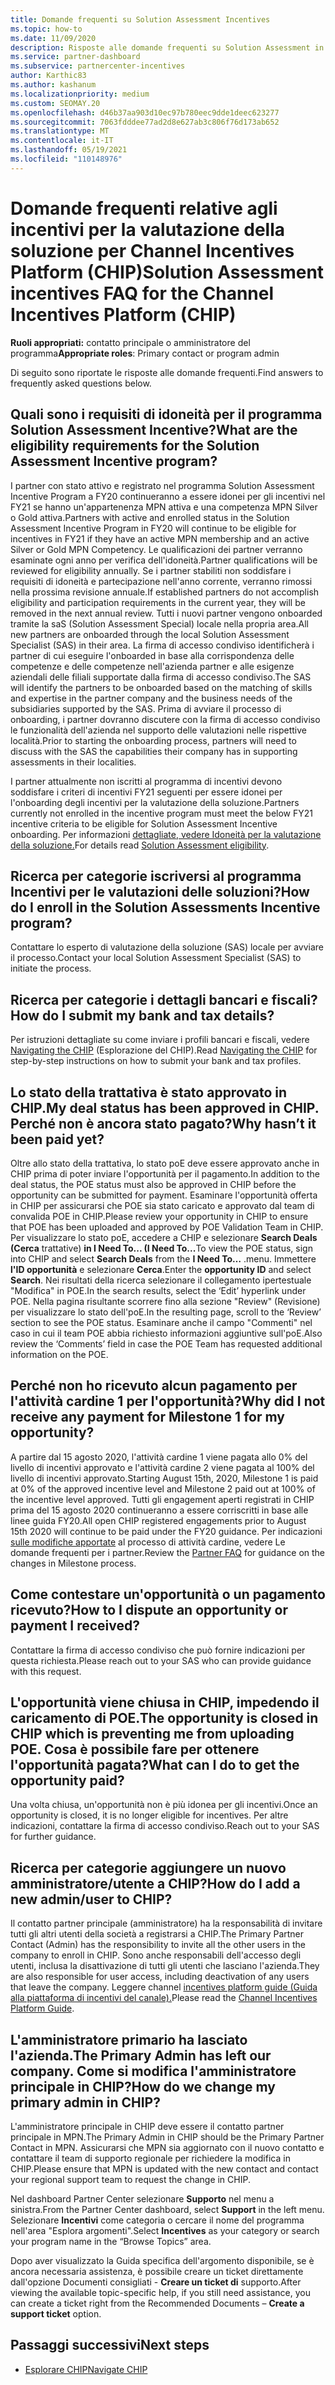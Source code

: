 ```yaml
---
title: Domande frequenti su Solution Assessment Incentives
ms.topic: how-to
ms.date: 11/09/2020
description: Risposte alle domande frequenti su Solution Assessment in Channel Incentives Platform (CHIP).
ms.service: partner-dashboard
ms.subservice: partnercenter-incentives
author: Karthic83
ms.author: kashanum
ms.localizationpriority: medium
ms.custom: SEOMAY.20
ms.openlocfilehash: d46b37aa903d10ec97b780eec9dde1deec623277
ms.sourcegitcommit: 7063fdddee77ad2d8e627ab3c806f76d173ab652
ms.translationtype: MT
ms.contentlocale: it-IT
ms.lasthandoff: 05/19/2021
ms.locfileid: "110148976"
---
```

# <a name="solution-assessment-incentives-faq-for-the-channel-incentives-platform-chip"></a><span data-ttu-id="f1439-103">Domande frequenti relative agli incentivi per la valutazione della soluzione per Channel Incentives Platform (CHIP)</span><span class="sxs-lookup"><span data-stu-id="f1439-103">Solution Assessment incentives FAQ for the Channel Incentives Platform (CHIP)</span></span> 

<span data-ttu-id="f1439-104">**Ruoli appropriati:** contatto principale o amministratore del programma</span><span class="sxs-lookup"><span data-stu-id="f1439-104">**Appropriate roles**: Primary contact or program admin</span></span>

<span data-ttu-id="f1439-105">Di seguito sono riportate le risposte alle domande frequenti.</span><span class="sxs-lookup"><span data-stu-id="f1439-105">Find answers to frequently asked questions below.</span></span>

## <a name="what-are-the-eligibility-requirements-for-the-solution-assessment-incentive-program"></a><span data-ttu-id="f1439-106">Quali sono i requisiti di idoneità per il programma Solution Assessment Incentive?</span><span class="sxs-lookup"><span data-stu-id="f1439-106">What are the eligibility requirements for the Solution Assessment Incentive program?</span></span>

<span data-ttu-id="f1439-107">I partner con stato attivo e registrato nel programma Solution Assessment Incentive Program a FY20 continueranno a essere idonei per gli incentivi nel FY21 se hanno un'appartenenza MPN attiva e una competenza MPN Silver o Gold attiva.</span><span class="sxs-lookup"><span data-stu-id="f1439-107">Partners with active and enrolled status in the Solution Assessment Incentive Program in FY20 will continue to be eligible for incentives in FY21 if they have an active MPN membership and an active Silver or Gold MPN Competency.</span></span> <span data-ttu-id="f1439-108">Le qualificazioni dei partner verranno esaminate ogni anno per verifica dell'idoneità.</span><span class="sxs-lookup"><span data-stu-id="f1439-108">Partner qualifications will be reviewed for eligibility annually.</span></span>  <span data-ttu-id="f1439-109">Se i partner stabiliti non soddisfare i requisiti di idoneità e partecipazione nell'anno corrente, verranno rimossi nella prossima revisione annuale.</span><span class="sxs-lookup"><span data-stu-id="f1439-109">If established partners do not accomplish eligibility and participation requirements in the current year, they will be removed in the next annual review.</span></span>  <span data-ttu-id="f1439-110">Tutti i nuovi partner vengono onboarded tramite la saS (Solution Assessment Special) locale nella propria area.</span><span class="sxs-lookup"><span data-stu-id="f1439-110">All new partners are onboarded through the local Solution Assessment Specialist (SAS) in their area.</span></span>  <span data-ttu-id="f1439-111">La firma di accesso condiviso identificherà i partner di cui eseguire l'onboarded in base alla corrispondenza delle competenze e delle competenze nell'azienda partner e alle esigenze aziendali delle filiali supportate dalla firma di accesso condiviso.</span><span class="sxs-lookup"><span data-stu-id="f1439-111">The SAS will identify the partners to be onboarded based on the matching of skills and expertise in the partner company and the business needs of the subsidiaries supported by the SAS.</span></span>
<span data-ttu-id="f1439-112">Prima di avviare il processo di onboarding, i partner dovranno discutere con la firma di accesso condiviso le funzionalità dell'azienda nel supporto delle valutazioni nelle rispettive località.</span><span class="sxs-lookup"><span data-stu-id="f1439-112">Prior to starting the onboarding process, partners will need to discuss with the SAS the capabilities their company has in supporting assessments in their localities.</span></span> 

<span data-ttu-id="f1439-113">I partner attualmente non iscritti al programma di incentivi devono soddisfare i criteri di incentivi FY21 seguenti per essere idonei per l'onboarding degli incentivi per la valutazione della soluzione.</span><span class="sxs-lookup"><span data-stu-id="f1439-113">Partners currently not enrolled in the incentive program must meet the below FY21 incentive criteria to be eligible for Solution Assessment Incentive onboarding.</span></span> <span data-ttu-id="f1439-114">Per informazioni [dettagliate, vedere Idoneità per la valutazione della soluzione.](chip-solutions-assessment-eligible.md)</span><span class="sxs-lookup"><span data-stu-id="f1439-114">For details read [Solution Assessment eligibility](chip-solutions-assessment-eligible.md).</span></span>

## <a name="how-do-i-enroll-in-the-solution-assessments-incentive-program"></a><span data-ttu-id="f1439-115">Ricerca per categorie iscriversi al programma Incentivi per le valutazioni delle soluzioni?</span><span class="sxs-lookup"><span data-stu-id="f1439-115">How do I enroll in the Solution Assessments Incentive program?</span></span>

<span data-ttu-id="f1439-116">Contattare lo esperto di valutazione della soluzione (SAS) locale per avviare il processo.</span><span class="sxs-lookup"><span data-stu-id="f1439-116">Contact your local Solution Assessment Specialist (SAS) to initiate the process.</span></span>

## <a name="how-do-i-submit-my-bank-and-tax-details"></a><span data-ttu-id="f1439-117">Ricerca per categorie i dettagli bancari e fiscali?</span><span class="sxs-lookup"><span data-stu-id="f1439-117">How do I submit my bank and tax details?</span></span>

<span data-ttu-id="f1439-118">Per istruzioni dettagliate su come inviare i profili bancari e fiscali, vedere [Navigating the CHIP](chip-intro.md) (Esplorazione del CHIP).</span><span class="sxs-lookup"><span data-stu-id="f1439-118">Read [Navigating the CHIP](chip-intro.md) for step-by-step instructions on how to submit your bank and tax profiles.</span></span>

## <a name="my-deal-status-has-been-approved-in-chip-why-hasnt-it-been-paid-yet"></a><span data-ttu-id="f1439-119">Lo stato della trattativa è stato approvato in CHIP.</span><span class="sxs-lookup"><span data-stu-id="f1439-119">My deal status has been approved in CHIP.</span></span> <span data-ttu-id="f1439-120">Perché non è ancora stato pagato?</span><span class="sxs-lookup"><span data-stu-id="f1439-120">Why hasn’t it been paid yet?</span></span>

<span data-ttu-id="f1439-121">Oltre allo stato della trattativa, lo stato poE deve essere approvato anche in CHIP prima di poter inviare l'opportunità per il pagamento.</span><span class="sxs-lookup"><span data-stu-id="f1439-121">In addition to the deal status, the POE status must also be approved in CHIP before the opportunity can be submitted for payment.</span></span> <span data-ttu-id="f1439-122">Esaminare l'opportunità offerta in CHIP per assicurarsi che POE sia stato caricato e approvato dal team di convalida POE in CHIP.</span><span class="sxs-lookup"><span data-stu-id="f1439-122">Please review your opportunity in CHIP to ensure that POE has been uploaded and approved by POE Validation Team in CHIP.</span></span> <span data-ttu-id="f1439-123">Per visualizzare lo stato poE, accedere a CHIP e selezionare **Search Deals (Cerca** trattative) **in I Need To... (I Need To...**</span><span class="sxs-lookup"><span data-stu-id="f1439-123">To view the POE status, sign into CHIP and select **Search Deals** from the **I Need To…**</span></span> <span data-ttu-id="f1439-124">.</span><span class="sxs-lookup"><span data-stu-id="f1439-124">menu.</span></span> <span data-ttu-id="f1439-125">Immettere **l'ID opportunità** e selezionare **Cerca**.</span><span class="sxs-lookup"><span data-stu-id="f1439-125">Enter the **opportunity ID** and select **Search**.</span></span> <span data-ttu-id="f1439-126">Nei risultati della ricerca selezionare il collegamento ipertestuale "Modifica" in POE.</span><span class="sxs-lookup"><span data-stu-id="f1439-126">In the search results, select the ‘Edit’ hyperlink under POE.</span></span> <span data-ttu-id="f1439-127">Nella pagina risultante scorrere fino alla sezione "Review" (Revisione) per visualizzare lo stato dell'poE.</span><span class="sxs-lookup"><span data-stu-id="f1439-127">In the resulting page, scroll to the ‘Review’ section to see the POE status.</span></span> <span data-ttu-id="f1439-128">Esaminare anche il campo "Commenti" nel caso in cui il team POE abbia richiesto informazioni aggiuntive sull'poE.</span><span class="sxs-lookup"><span data-stu-id="f1439-128">Also review the ‘Comments’ field in case the POE Team has requested additional information on the POE.</span></span>

## <a name="why-did-i-not-receive-any-payment-for-milestone-1-for-my-opportunity"></a><span data-ttu-id="f1439-129">Perché non ho ricevuto alcun pagamento per l'attività cardine 1 per l'opportunità?</span><span class="sxs-lookup"><span data-stu-id="f1439-129">Why did I not receive any payment for Milestone 1 for my opportunity?</span></span>

<span data-ttu-id="f1439-130">A partire dal 15 agosto 2020, l'attività cardine 1 viene pagata allo 0% del livello di incentivi approvato e l'attività cardine 2 viene pagata al 100% del livello di incentivi approvato.</span><span class="sxs-lookup"><span data-stu-id="f1439-130">Starting August 15th, 2020, Milestone 1 is paid at 0% of the approved incentive level and Milestone 2 paid out at 100% of the incentive level approved.</span></span> <span data-ttu-id="f1439-131">Tutti gli engagement aperti registrati in CHIP prima del 15 agosto 2020 continueranno a essere corriscritti in base alle linee guida FY20.</span><span class="sxs-lookup"><span data-stu-id="f1439-131">All open CHIP registered engagements prior to August 15th 2020 will continue to be paid under the FY20 guidance.</span></span> <span data-ttu-id="f1439-132">Per indicazioni [sulle modifiche apportate](https://assetsprod.microsoft.com/solution-assessment-incentive-program-faq.pdf) al processo di attività cardine, vedere Le domande frequenti per i partner.</span><span class="sxs-lookup"><span data-stu-id="f1439-132">Review the [Partner FAQ](https://assetsprod.microsoft.com/solution-assessment-incentive-program-faq.pdf) for guidance on the changes in Milestone process.</span></span>

## <a name="how-to-i-dispute-an-opportunity-or-payment-i-received"></a><span data-ttu-id="f1439-133">Come contestare un'opportunità o un pagamento ricevuto?</span><span class="sxs-lookup"><span data-stu-id="f1439-133">How to I dispute an opportunity or payment I received?</span></span>

<span data-ttu-id="f1439-134">Contattare la firma di accesso condiviso che può fornire indicazioni per questa richiesta.</span><span class="sxs-lookup"><span data-stu-id="f1439-134">Please reach out to your SAS who can provide guidance with this request.</span></span>

## <a name="the-opportunity-is-closed-in-chip-which-is-preventing-me-from-uploading-poe-what-can-i-do-to-get-the-opportunity-paid"></a><span data-ttu-id="f1439-135">L'opportunità viene chiusa in CHIP, impedendo il caricamento di POE.</span><span class="sxs-lookup"><span data-stu-id="f1439-135">The opportunity is closed in CHIP which is preventing me from uploading POE.</span></span> <span data-ttu-id="f1439-136">Cosa è possibile fare per ottenere l'opportunità pagata?</span><span class="sxs-lookup"><span data-stu-id="f1439-136">What can I do to get the opportunity paid?</span></span>

<span data-ttu-id="f1439-137">Una volta chiusa, un'opportunità non è più idonea per gli incentivi.</span><span class="sxs-lookup"><span data-stu-id="f1439-137">Once an opportunity is closed, it is no longer eligible for incentives.</span></span> <span data-ttu-id="f1439-138">Per altre indicazioni, contattare la firma di accesso condiviso.</span><span class="sxs-lookup"><span data-stu-id="f1439-138">Reach out to your SAS for further guidance.</span></span>

## <a name="how-do-i-add-a-new-adminuser-to-chip"></a><span data-ttu-id="f1439-139">Ricerca per categorie aggiungere un nuovo amministratore/utente a CHIP?</span><span class="sxs-lookup"><span data-stu-id="f1439-139">How do I add a new admin/user to CHIP?</span></span>

<span data-ttu-id="f1439-140">Il contatto partner principale (amministratore) ha la responsabilità di invitare tutti gli altri utenti della società a registrarsi a CHIP.</span><span class="sxs-lookup"><span data-stu-id="f1439-140">The Primary Partner Contact (Admin) has the responsibility to invite all the other users in the company to enroll in CHIP.</span></span> <span data-ttu-id="f1439-141">Sono anche responsabili dell'accesso degli utenti, inclusa la disattivazione di tutti gli utenti che lasciano l'azienda.</span><span class="sxs-lookup"><span data-stu-id="f1439-141">They are also responsible for user access, including deactivation of any users that leave the company.</span></span> <span data-ttu-id="f1439-142">Leggere channel [incentives platform guide (Guida alla piattaforma di incentivi del canale).](chip-intro.md)</span><span class="sxs-lookup"><span data-stu-id="f1439-142">Please read the [Channel Incentives Platform Guide](chip-intro.md).</span></span>

## <a name="the-primary-admin-has-left-our-company-how-do-we-change-my-primary-admin-in-chip"></a><span data-ttu-id="f1439-143">L'amministratore primario ha lasciato l'azienda.</span><span class="sxs-lookup"><span data-stu-id="f1439-143">The Primary Admin has left our company.</span></span> <span data-ttu-id="f1439-144">Come si modifica l'amministratore principale in CHIP?</span><span class="sxs-lookup"><span data-stu-id="f1439-144">How do we change my primary admin in CHIP?</span></span>

<span data-ttu-id="f1439-145">L'amministratore principale in CHIP deve essere il contatto partner principale in MPN.</span><span class="sxs-lookup"><span data-stu-id="f1439-145">The Primary Admin in CHIP should be the Primary Partner Contact in MPN.</span></span> <span data-ttu-id="f1439-146">Assicurarsi che MPN sia aggiornato con il nuovo contatto e contattare il team di supporto regionale per richiedere la modifica in CHIP.</span><span class="sxs-lookup"><span data-stu-id="f1439-146">Please ensure that MPN is updated with the new contact and contact your regional support team to request the change in CHIP.</span></span>

<span data-ttu-id="f1439-147">Nel dashboard Partner Center selezionare **Supporto** nel menu a sinistra.</span><span class="sxs-lookup"><span data-stu-id="f1439-147">From the Partner Center dashboard, select **Support** in the left menu.</span></span> <span data-ttu-id="f1439-148">Selezionare **Incentivi** come categoria o cercare il nome del programma nell'area "Esplora argomenti".</span><span class="sxs-lookup"><span data-stu-id="f1439-148">Select **Incentives** as your category or search your program name in the “Browse Topics” area.</span></span>

<span data-ttu-id="f1439-149">Dopo aver visualizzato la Guida specifica dell'argomento disponibile, se è ancora necessaria assistenza, è possibile creare un ticket direttamente dall'opzione Documenti consigliati - **Creare un ticket di** supporto.</span><span class="sxs-lookup"><span data-stu-id="f1439-149">After viewing the available topic-specific help, if you still need assistance, you can create a ticket right from the Recommended Documents – **Create a support ticket** option.</span></span>

## <a name="next-steps"></a><span data-ttu-id="f1439-150">Passaggi successivi</span><span class="sxs-lookup"><span data-stu-id="f1439-150">Next steps</span></span>

- [<span data-ttu-id="f1439-151">Esplorare CHIP</span><span class="sxs-lookup"><span data-stu-id="f1439-151">Navigate CHIP</span></span>](chip-intro.md)
